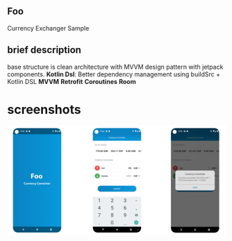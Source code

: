 ## Foo ##
Currency Exchanger Sample


## brief description ##

base structure is clean architecture with MVVM design pattern with jetpack components.
**Kotlin Dsl**: Better dependency management using buildSrc + Kotlin DSL
**MVVM**
**Retrofit**
**Coroutines**
**Room**

# screenshots #

<img src="screenshots.png" width="1000"/>



